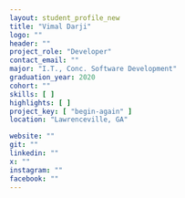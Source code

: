 ```yaml
---
layout: student_profile_new
title: "Vimal Darji"
logo: ""
header: ""
project_role: "Developer"
contact_email: ""
major: "I.T., Conc. Software Development"
graduation_year: 2020
cohort: ""
skills: [ ]
highlights: [ ]
project_key: [ "begin-again" ]
location: "Lawrenceville, GA"

website: ""
git: ""
linkedin: ""
x: ""
instagram: ""
facebook: ""
---
```

